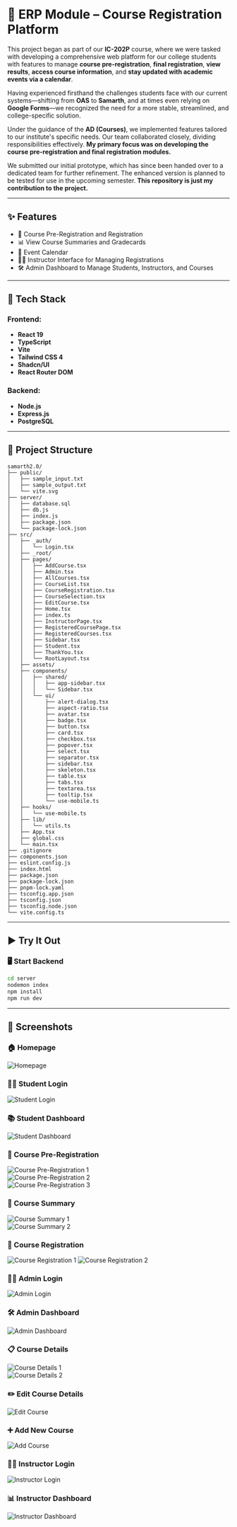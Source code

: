 # 📘 ERP Module – Course Registration Platform

This project began as part of our **IC-202P** course, where we were tasked with developing a comprehensive web platform for our college students with features to manage **course pre-registration**, **final registration**, **view results**, **access course information**, and **stay updated with academic events via a calendar**.

Having experienced firsthand the challenges students face with our current systems—shifting from **OAS** to **Samarth**, and at times even relying on **Google Forms**—we recognized the need for a more stable, streamlined, and college-specific solution.

Under the guidance of the **AD (Courses)**, we implemented features tailored to our institute's specific needs. Our team collaborated closely, dividing responsibilities effectively. **My primary focus was on developing the course pre-registration and final registration modules.**

We submitted our initial prototype, which has since been handed over to a dedicated team for further refinement. The enhanced version is planned to be tested for use in the upcoming semester. **This repository is just my contribution to the project.**

---

## ✨ Features

- 📝 Course Pre-Registration and Registration
- 📊 View Course Summaries and Gradecards
- 📅 Event Calendar
- 👨‍🏫 Instructor Interface for Managing Registrations
- 🛠️ Admin Dashboard to Manage Students, Instructors, and Courses

---

## 🚀 Tech Stack

### Frontend:
- **React 19**
- **TypeScript**
- **Vite**
- **Tailwind CSS 4**
- **Shadcn/UI**
- **React Router DOM**

### Backend:
- **Node.js**
- **Express.js**
- **PostgreSQL**

---

## 📁 Project Structure

```
samarth2.0/
├── public/
│   ├── sample_input.txt
│   ├── sample_output.txt
│   └── vite.svg
├── server/
│   ├── database.sql
│   ├── db.js
│   ├── index.js
│   ├── package.json
│   └── package-lock.json
├── src/
│   ├── _auth/
│   │   └── Login.tsx
│   ├── _root/
│   ├── pages/
│   │   ├── AddCourse.tsx
│   │   ├── Admin.tsx
│   │   ├── AllCourses.tsx
│   │   ├── CourseList.tsx
│   │   ├── CourseRegistration.tsx
│   │   ├── CourseSelection.tsx
│   │   ├── EditCourse.tsx
│   │   ├── Home.tsx
│   │   ├── index.ts
│   │   ├── InstructorPage.tsx
│   │   ├── RegisteredCoursePage.tsx
│   │   ├── RegisteredCourses.tsx
│   │   ├── Sidebar.tsx
│   │   ├── Student.tsx
│   │   ├── ThankYou.tsx
│   │   └── RootLayout.tsx
│   ├── assets/
│   ├── components/
│   │   ├── shared/
│   │   │   ├── app-sidebar.tsx
│   │   │   └── Sidebar.tsx
│   │   └── ui/
│   │       ├── alert-dialog.tsx
│   │       ├── aspect-ratio.tsx
│   │       ├── avatar.tsx
│   │       ├── badge.tsx
│   │       ├── button.tsx
│   │       ├── card.tsx
│   │       ├── checkbox.tsx
│   │       ├── popover.tsx
│   │       ├── select.tsx
│   │       ├── separator.tsx
│   │       ├── sidebar.tsx
│   │       ├── skeleton.tsx
│   │       ├── table.tsx
│   │       ├── tabs.tsx
│   │       ├── textarea.tsx
│   │       ├── tooltip.tsx
│   │       └── use-mobile.ts
│   ├── hooks/
│   │   └── use-mobile.ts
│   ├── lib/
│   │   └── utils.ts
│   ├── App.tsx
│   ├── global.css
│   └── main.tsx
├── .gitignore
├── components.json
├── eslint.config.js
├── index.html
├── package.json
├── package-lock.json
├── pnpm-lock.yaml
├── tsconfig.app.json
├── tsconfig.json
├── tsconfig.node.json
└── vite.config.ts
```



---

## ▶️ Try It Out

### 🖥️ Start Backend

```bash
cd server
nodemon index
npm install
npm run dev
```


---





## 📸 Screenshots

### 🏠 Homepage  
![Homepage](https://github.com/Rajsi003/DP_project/blob/main/Ss_DP/Screenshot%202025-06-21%20at%2011.27.30%E2%80%AFAM.png?raw=true)

### 🙋‍♂️ Student Login  
![Student Login](https://github.com/Rajsi003/DP_project/blob/main/Ss_DP/Screenshot%202025-06-21%20at%2011.37.03%E2%80%AFAM.png?raw=true)

### 📚 Student Dashboard  
![Student Dashboard](https://github.com/Rajsi003/DP_project/blob/main/Ss_DP/Screenshot%202025-06-21%20at%2011.29.04%E2%80%AFAM.png?raw=true)

### 📝 Course Pre-Registration  
![Course Pre-Registration 1](https://github.com/Rajsi003/DP_project/blob/main/Ss_DP/Screenshot%202025-06-21%20at%2011.30.14%E2%80%AFAM.png?raw=true)  
![Course Pre-Registration 2](https://github.com/Rajsi003/DP_project/blob/main/Ss_DP/Screenshot%202025-06-21%20at%2011.32.16%E2%80%AFAM.png?raw=true)  
![Course Pre-Registration 3](https://github.com/Rajsi003/DP_project/blob/main/Ss_DP/Screenshot%202025-06-21%20at%2011.35.06%E2%80%AFAM.png?raw=true)

### 📄 Course Summary  
![Course Summary 1](https://github.com/Rajsi003/DP_project/blob/main/Ss_DP/Screenshot%202025-06-21%20at%2011.47.30%E2%80%AFAM.png?raw=true)  
![Course Summary 2](https://github.com/Rajsi003/DP_project/blob/main/Ss_DP/Screenshot%202025-06-21%20at%2011.30.52%E2%80%AFAM.png?raw=true)

### 🧾 Course Registration  
![Course Registration 1](https://github.com/Rajsi003/DP_project/blob/f04881c3500444db94d16b0ca47a1f7d25fc55c1/Ss_DP/Screenshot%202025-06-21%20at%201.05.33%E2%80%AFPM.png)
![Course Registration 2](https://github.com/Rajsi003/DP_project/blob/main/Ss_DP/Screenshot%202025-06-21%20at%2011.30.29%E2%80%AFAM.png?raw=true)

### 👩‍💼 Admin Login  
![Admin Login](https://github.com/Rajsi003/DP_project/blob/main/Ss_DP/Screenshot%202025-06-21%20at%2011.38.18%E2%80%AFAM.png?raw=true)

### 🛠️ Admin Dashboard  
![Admin Dashboard](https://github.com/Rajsi003/DP_project/blob/main/Ss_DP/Screenshot%202025-06-21%20at%2011.38.23%E2%80%AFAM.png?raw=true)

### 📋 Course Details  
![Course Details 1](https://github.com/Rajsi003/DP_project/blob/main/Ss_DP/Screenshot%202025-06-21%20at%2011.38.42%E2%80%AFAM.png?raw=true)  
![Course Details 2](https://github.com/Rajsi003/DP_project/blob/main/Ss_DP/Screenshot%202025-06-21%20at%2011.39.12%E2%80%AFAM.png?raw=true)

### ✏️ Edit Course Details  
![Edit Course](https://github.com/Rajsi003/DP_project/blob/main/Ss_DP/Screenshot%202025-06-21%20at%2011.38.49%E2%80%AFAM.png?raw=true)

### ➕ Add New Course  
![Add Course](https://github.com/Rajsi003/DP_project/blob/main/Ss_DP/Screenshot%202025-06-21%20at%2011.39.03%E2%80%AFAM.png?raw=true)

### 👨‍🏫 Instructor Login  
![Instructor Login](https://github.com/Rajsi003/DP_project/blob/main/Ss_DP/Screenshot%202025-06-21%20at%2011.40.32%E2%80%AFAM.png?raw=true)

### 📊 Instructor Dashboard  
![Instructor Dashboard](https://github.com/Rajsi003/DP_project/blob/main/Ss_DP/Screenshot%202025-06-21%20at%2011.41.28%E2%80%AFAM.png?raw=true)





